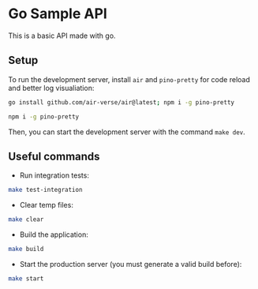 # Go Sample API

This is a basic API made with go.

## Setup

To run the development server, install `air` and `pino-pretty` for code reload and better log visualiation:

```bash
go install github.com/air-verse/air@latest; npm i -g pino-pretty
```

```bash
npm i -g pino-pretty
```

Then, you can start the development server with the command `make dev`.

## Useful commands
- Run integration tests: 
```bash
make test-integration
```

- Clear temp files: 
```bash
make clear
```

- Build the application:
```bash
make build
```

- Start the production server (you must generate a valid build before):
```bash
make start
```